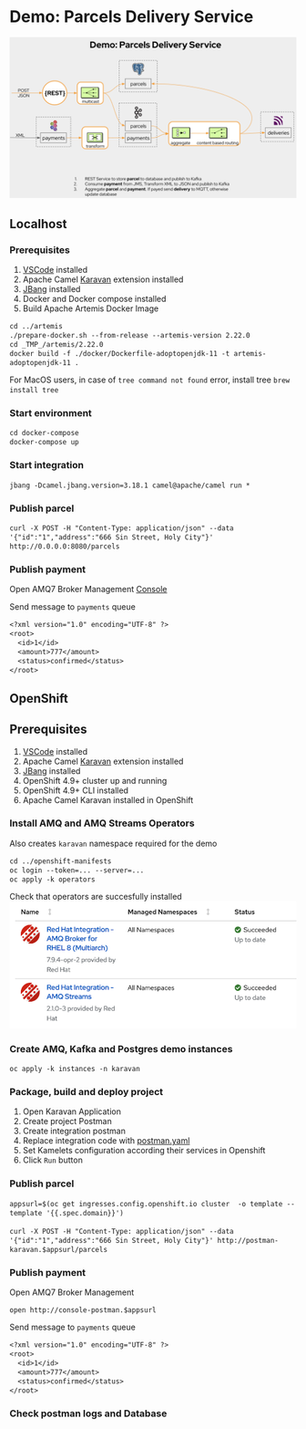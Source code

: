 # Demo: Parcels Delivery Service 

![Demo](parcels.png)

## Localhost
### Prerequisites

1. [VSCode](https://code.visualstudio.com/download)  installed
2. Apache Camel [Karavan](https://marketplace.visualstudio.com/items?itemName=camel-karavan.karavan) extension installed
3. [JBang](https://www.jbang.dev/download/) installed
4. Docker and Docker compose installed
5. Build Apache Artemis Docker Image
```
cd ../artemis
./prepare-docker.sh --from-release --artemis-version 2.22.0
cd _TMP_/artemis/2.22.0
docker build -f ./docker/Dockerfile-adoptopenjdk-11 -t artemis-adoptopenjdk-11 .
```
For MacOS users, in case of `tree command not found` error, install tree `brew install tree`

### Start environment
```
cd docker-compose
docker-compose up
```

### Start integration 
```
jbang -Dcamel.jbang.version=3.18.1 camel@apache/camel run *
```

### Publish parcel
```
curl -X POST -H "Content-Type: application/json" --data '{"id":"1","address":"666 Sin Street, Holy City"}' http://0.0.0.0:8080/parcels
```

### Publish payment
Open AMQ7 Broker Management [Console](http://localhost:8161)

Send message to `payments` queue
```
<?xml version="1.0" encoding="UTF-8" ?>
<root>
  <id>1</id>
  <amount>777</amount>
  <status>confirmed</status>  
</root>
```

## OpenShift
## Prerequisites

1. [VSCode](https://code.visualstudio.com/download)  installed
2. Apache Camel [Karavan](https://marketplace.visualstudio.com/items?itemName=camel-karavan.karavan) extension installed
3. [JBang](https://www.jbang.dev/download/) installed
4. OpenShift 4.9+ cluster up and running
5. OpenShift 4.9+ CLI installed
6. Apache Camel Karavan installed in OpenShift


### Install AMQ and AMQ Streams Operators
Also creates `karavan` namespace required for the demo
```
cd ../openshift-manifests
oc login --token=... --server=...
oc apply -k operators
```
Check that operators are succesfully installed
![operators](operators.png)

### Create AMQ, Kafka and Postgres demo instances 
```
oc apply -k instances -n karavan
```

### Package, build and deploy project
1. Open Karavan Application
2. Create project Postman
3. Create integration postman
4. Replace integration code with [postman.yaml](project/postman.yaml)
5. Set Kamelets configuration according their services in Openshift
6. Click `Run` button


### Publish parcel
```
appsurl=$(oc get ingresses.config.openshift.io cluster  -o template --template '{{.spec.domain}}')

curl -X POST -H "Content-Type: application/json" --data '{"id":"1","address":"666 Sin Street, Holy City"}' http://postman-karavan.$appsurl/parcels
```
### Publish payment
Open AMQ7 Broker Management 
```
open http://console-postman.$appsurl
```

Send message to `payments` queue
```
<?xml version="1.0" encoding="UTF-8" ?>
<root>
  <id>1</id>
  <amount>777</amount>
  <status>confirmed</status>  
</root>
```

### Check postman logs and Database
